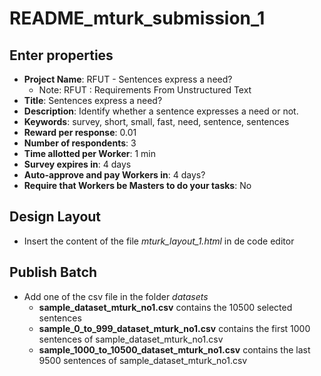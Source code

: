 
# README_mturk_submission_1

## Enter properties

- **Project Name**: RFUT - Sentences express a need?
  - Note: RFUT : Requirements From Unstructured Text
- **Title**: Sentences express a need?
- **Description**: Identify whether a sentence expresses a need or not.
- **Keywords**: survey, short, small, fast, need, sentence, sentences
- **Reward per response**: 0.01
- **Number of respondents**: 3
- **Time allotted per Worker**: 1 min
- **Survey expires in**: 4 days
- **Auto-approve and pay Workers in**: 4 days?
- **Require that Workers be Masters to do your tasks**: No

## Design Layout

- Insert the content of the file *mturk_layout_1.html* in de code editor

## Publish Batch

- Add one of the csv file in the folder *datasets*
  - **sample_dataset_mturk_no1.csv** contains the 10500 selected sentences
  - **sample_0_to_999_dataset_mturk_no1.csv** contains the first 1000 sentences of sample_dataset_mturk_no1.csv
  - **sample_1000_to_10500_dataset_mturk_no1.csv** contains the last 9500 sentences of sample_dataset_mturk_no1.csv
